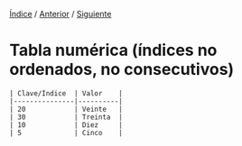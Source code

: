 [Índice](../readme.md) / [Anterior](../tipo-datos/tipos_datos_especiales.md) / [Siguiente](../tipo-datos/tipo_datos_tablas_mixtas.md)

# Tabla numérica (índices no ordenados, no consecutivos)

    | Clave/Índice  | Valor    |
    |---------------|----------|
    | 20            | Veinte   |
    | 30            | Treinta  |
    | 10            | Diez     |
    | 5             | Cinco    |
